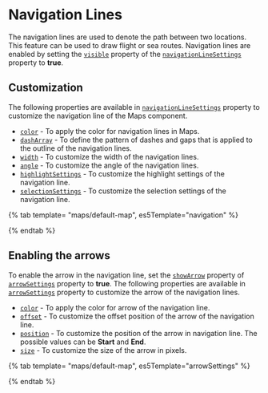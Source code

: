 # Navigation Lines

The navigation lines are used to denote the path between two locations. This feature can be used to draw flight or sea routes. Navigation lines are enabled by setting the [`visible`](../api/maps/navigationLineSettingsModel/#visible) property of the [`navigationLineSettings`](../api/maps/navigationLineSettingsModel) property to **true**.

## Customization

The following properties are available in [`navigationLineSettings`](../api/maps/navigationLineSettingsModel/) property to customize the navigation line of the Maps component.

* [`color`](../api/maps/navigationLineSettingsModel/#color) - To apply the color for navigation lines in Maps.
* [`dashArray`](../api/maps/navigationLineSettingsModel/#dasharray) - To define the pattern of dashes and gaps that is applied to the outline of the navigation lines.
* [`width`](../api/maps/navigationLineSettingsModel/#width) - To customize the width of the navigation lines.
* [`angle`](../api/maps/navigationLineSettingsModel/#angle) - To customize the angle of the navigation lines.
* [`highlightSettings`](../api/maps/navigationLineSettingsModel/#highlightsettings) - To customize the highlight settings of the navigation line.
* [`selectionSettings`](../api/maps/navigationLineSettingsModel/#selectionsettings) - To customize the selection settings of the navigation line.

{% tab template= "maps/default-map", es5Template="navigation" %}

{% endtab %}

## Enabling the arrows

To enable the arrow in the navigation line, set the [`showArrow`](../api/maps/arrowModel/#showarrow) property of [`arrowSettings`](../api/maps/navigationLineSettingsModel/#arrowsettings) property to **true**. The following properties are available in [`arrowSettings`](../api/maps/navigationLineSettingsModel/#arrowsettings) property to customize the arrow of the navigation lines.

* [`color`](../api/maps/arrowModel/#color) - To apply the color for arrow of the navigation line.
* [`offset`](../api/maps/arrowModel/#offset) - To customize the offset position of the arrow of the navigation line.
* [`position`](../api/maps/arrowModel/#position) - To customize the position of the arrow in navigation line. The possible values can be **Start** and **End**.
* [`size`](../api/maps/arrowModel/#size) - To customize the size of the arrow in pixels.

{% tab template= "maps/default-map", es5Template="arrowSettings" %}

{% endtab %}